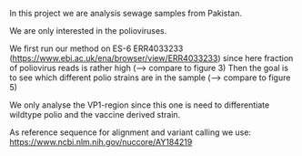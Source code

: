 In this project we are analysis sewage samples from Pakistan.

We are only interested in the polioviruses.

We first run our method on ES-6 ERR4033233 (https://www.ebi.ac.uk/ena/browser/view/ERR4033233) since here fraction of poliovirus reads is rather high (--> compare to figure 3)
Then the goal is to see which different polio strains are in the sample (--> compare to figure 5)

We only analyse the VP1-region since this one is need to differentiate wildtype polio and the vaccine derived strain.

As reference sequence for alignment and variant calling we use: https://www.ncbi.nlm.nih.gov/nuccore/AY184219
